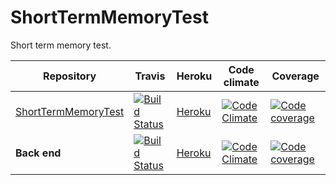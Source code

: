 ShortTermMemoryTest
===================

Short term memory test.

| Repository | Travis  | Heroku | Code climate | Coverage |
| ------------------- | ------------- | ------------- | ------------- | ------------- |
| [ShortTermMemoryTest](https://github.com/TTL-tests/ShortTermMemoryTest-front) | [![Build Status](https://travis-ci.org/TTL-tests/ShortTermMemoryTest-front.png?branch=master)](https://travis-ci.org/TTL-tests/ShortTermMemoryTest-front)  | [Heroku](http://enigmatic-retreat-3175.herokuapp.com/)  | [![Code Climate](https://codeclimate.com/github/TTL-tests/ShortTermMemoryTest-front.png)](https://codeclimate.com/github/TTL-tests/ShortTermMemoryTest-front) | [![Code coverage](https://codeclimate.com/github/TTL-tests/ShortTermMemoryTest-front/coverage.png)](https://codeclimate.com/github/TTL-tests/ShortTermMemoryTest-front) |
| **Back end** | [![Build Status](https://travis-ci.org/TTL-tests/ShortTermMemoryTest.png?branch=master)](https://travis-ci.org/TTL-tests/ShortTermMemoryTest) | [Heroku](http://shorttermmemorytest.herokuapp.com/)  |   [![Code Climate](https://codeclimate.com/github/TTL-tests/ShortTermMemoryTest.png)](https://codeclimate.com/github/TTL-tests/ShortTermMemoryTest) | [![Code coverage](https://codeclimate.com/github/TTL-tests/ShortTermMemoryTest/coverage.png)](https://codeclimate.com/github/TTL-tests/ShortTermMemoryTest) |

